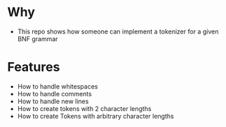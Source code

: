 # Why
- This repo shows how someone can implement a tokenizer for a given BNF grammar

# Features
- How to handle whitespaces
- How to handle comments
- How to handle new lines
- How to create tokens with 2 character lengths
- How to create Tokens with arbitrary character lengths
